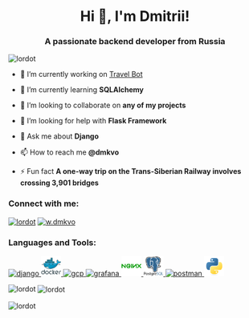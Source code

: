 <h1 align="center">Hi 👋, I'm Dmitrii!</h1>
<h3 align="center">A passionate backend developer from Russia</h3>

<p align="left"> <img src="https://komarev.com/ghpvc/?username=lordot&label=Profile%20views&color=0e75b6&style=flat" alt="lordot" /> </p>

- 🔭 I’m currently working on [Travel Bot](https://github.com/lordot/Travel-Currency-Bot)

- 🌱 I’m currently learning **SQLAlchemy**

- 👯 I’m looking to collaborate on **any of my projects**

- 🤝 I’m looking for help with **Flask Framework**

- 💬 Ask me about **Django**

- 📫 How to reach me **@dmkvo**

- ⚡ Fun fact **A one-way trip on the Trans-Siberian Railway involves crossing 3,901 bridges**

<h3 align="left">Connect with me:</h3>
<p align="left">
<a href="https://linkedin.com/in/lordot" target="blank"><img align="center" src="https://raw.githubusercontent.com/rahuldkjain/github-profile-readme-generator/master/src/images/icons/Social/linked-in-alt.svg" alt="lordot" height="30" width="40" /></a>
<a href="https://instagram.com/w.dmkvo" target="blank"><img align="center" src="https://raw.githubusercontent.com/rahuldkjain/github-profile-readme-generator/master/src/images/icons/Social/instagram.svg" alt="w.dmkvo" height="30" width="40" /></a>
</p>

<h3 align="left">Languages and Tools:</h3>
<p align="left"> <a href="https://www.djangoproject.com/" target="_blank" rel="noreferrer"> <img src="https://cdn.worldvectorlogo.com/logos/django.svg" alt="django" width="40" height="40"/> </a> <a href="https://www.docker.com/" target="_blank" rel="noreferrer"> <img src="https://raw.githubusercontent.com/devicons/devicon/master/icons/docker/docker-original-wordmark.svg" alt="docker" width="40" height="40"/> </a> <a href="https://cloud.google.com" target="_blank" rel="noreferrer"> <img src="https://www.vectorlogo.zone/logos/google_cloud/google_cloud-icon.svg" alt="gcp" width="40" height="40"/> </a> <a href="https://grafana.com" target="_blank" rel="noreferrer"> <img src="https://www.vectorlogo.zone/logos/grafana/grafana-icon.svg" alt="grafana" width="40" height="40"/> </a> <a href="https://www.nginx.com" target="_blank" rel="noreferrer"> <img src="https://raw.githubusercontent.com/devicons/devicon/master/icons/nginx/nginx-original.svg" alt="nginx" width="40" height="40"/> </a> <a href="https://www.postgresql.org" target="_blank" rel="noreferrer"> <img src="https://raw.githubusercontent.com/devicons/devicon/master/icons/postgresql/postgresql-original-wordmark.svg" alt="postgresql" width="40" height="40"/> </a> <a href="https://postman.com" target="_blank" rel="noreferrer"> <img src="https://www.vectorlogo.zone/logos/getpostman/getpostman-icon.svg" alt="postman" width="40" height="40"/> </a> <a href="https://www.python.org" target="_blank" rel="noreferrer"> <img src="https://raw.githubusercontent.com/devicons/devicon/master/icons/python/python-original.svg" alt="python" width="40" height="40"/> </a> </p>

<p><img align="left" src="https://github-readme-stats-sigma-five.vercel.app/api/top-langs?username=lordot&show_icons=true&locale=en&layout=compact" alt="lordot" /></p>

<p>&nbsp;<img align="center" src="https://github-readme-stats-sigma-five.vercel.app/api?username=lordot&show_icons=true&locale=en" alt="lordot" /></p>

<p><img align="center" src="https://github-readme-stats-sigma-five.herokuapp.com/?user=lordot&" alt="lordot" /></p>
